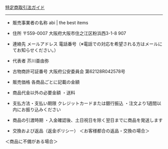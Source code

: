 [特定商取引法ガイド](https://www.no-trouble.caa.go.jp/what/mailorder/)

***

* 販売事業者の名称
  abi | the best items

* 住所
〒559-0007 大阪府大阪市住之江区粉浜西3-1-8 907

* 連絡先
メールアドレス 
電話番号（※電話での対応を希望される方はメールにてお知らせください。）

* 代表者
芥川亜由弥

* 古物商許可証番号
大阪府公安委員会 第62128R042578号

* 販売価格
各商品ごとに記載の金額

* 商品代金以外の必要金額
・送料

* 支払方法・支払い期限
クレジットカードまたは銀行振込
・注文より1週間以内にお振り込みください

* 商品の引渡時期
・入金確認後、土日祝日を除く翌日までに商品を発送します

* 交換および返品（返金ポリシー）
＜お客様都合の返品・交換の場合＞

＜商品に不備がある場合＞
